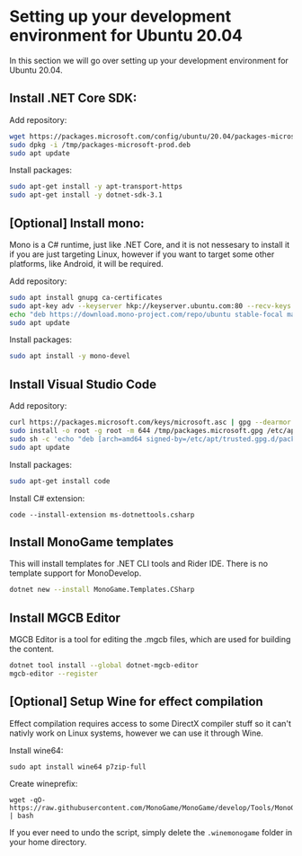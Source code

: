 # Setting up your development environment for Ubuntu 20.04

In this section we will go over setting up your development environment for Ubuntu 20.04.

## Install .NET Core SDK:

Add repository:
```sh
wget https://packages.microsoft.com/config/ubuntu/20.04/packages-microsoft-prod.deb -O /tmp/packages-microsoft-prod.deb
sudo dpkg -i /tmp/packages-microsoft-prod.deb
sudo apt update
```

Install packages:
```sh
sudo apt-get install -y apt-transport-https
sudo apt-get install -y dotnet-sdk-3.1
```

## [Optional] Install mono:

Mono is a C# runtime, just like .NET Core, and it is not nessesary to install it if you are just targeting Linux, however if you want to target some other platforms, like Android, it will be required.

Add repository:
```sh
sudo apt install gnupg ca-certificates
sudo apt-key adv --keyserver hkp://keyserver.ubuntu.com:80 --recv-keys 3FA7E0328081BFF6A14DA29AA6A19B38D3D831EF
echo "deb https://download.mono-project.com/repo/ubuntu stable-focal main" | sudo tee /etc/apt/sources.list.d/mono-official-stable.list
sudo apt update
```

Install packages:
```sh
sudo apt install -y mono-devel
```

## Install Visual Studio Code

Add repository:
```sh
curl https://packages.microsoft.com/keys/microsoft.asc | gpg --dearmor > /tmp/packages.microsoft.gpg
sudo install -o root -g root -m 644 /tmp/packages.microsoft.gpg /etc/apt/trusted.gpg.d/
sudo sh -c 'echo "deb [arch=amd64 signed-by=/etc/apt/trusted.gpg.d/packages.microsoft.gpg] https://packages.microsoft.com/repos/vscode stable main" > /etc/apt/sources.list.d/vscode.list'
sudo apt update
```

Install packages:
```sh
sudo apt-get install code
```

Install C# extension:
```
code --install-extension ms-dotnettools.csharp
```

## Install MonoGame templates

This will install templates for .NET CLI tools and Rider IDE. There is no template support for MonoDevelop.

```sh
dotnet new --install MonoGame.Templates.CSharp
```

## Install MGCB Editor

MGCB Editor is a tool for editing the .mgcb files, which are used for building the content.

```sh
dotnet tool install --global dotnet-mgcb-editor
mgcb-editor --register
```

## [Optional] Setup Wine for effect compilation

Effect compilation requires access to some DirectX compiler stuff so it can't nativly work on Linux systems, however we can use it through Wine.

Install wine64:
```
sudo apt install wine64 p7zip-full
```

Create wineprefix:
```
wget -qO- https://raw.githubusercontent.com/MonoGame/MonoGame/develop/Tools/MonoGame.Effect.Compiler/mgfxc_wine_setup.sh | bash
```
If you ever need to undo the script, simply delete the `.winemonogame` folder in your home directory.
